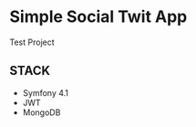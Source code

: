 Simple Social Twit App
============================
Test Project

STACK
------------

 - Symfony 4.1
 - JWT
 - MongoDB